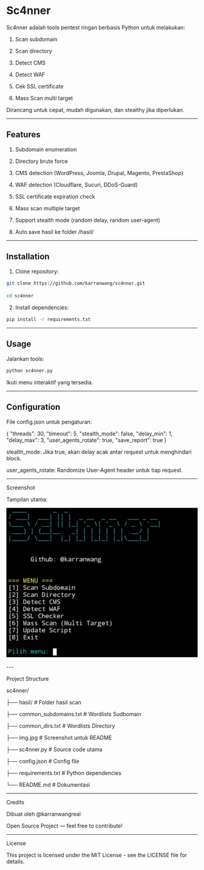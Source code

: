 # Sc4nner

Sc4nner adalah tools pentest ringan berbasis Python untuk melakukan:

1. Scan subdomain

2. Scan directory

3. Detect CMS

4. Detect WAF

5. Cek SSL certificate

6. Mass Scan multi target


Dirancang untuk cepat, mudah digunakan, dan stealthy jika diperlukan.


---

## Features

1. Subdomain enumeration

2. Directory brute force

3. CMS detection (WordPress, Joomla, Drupal, Magento, PrestaShop)

4. WAF detection (Cloudflare, Sucuri, DDoS-Guard)

5. SSL certificate expiration check

6. Mass scan multiple target

7. Support stealth mode (random delay, random user-agent)

8. Auto save hasil ke folder /hasil/



---

## Installation

1. Clone repository:

```bash
git clone https://github.com/karranwang/sc4nner.git

cd sc4nner
```

2. Install dependencies:

```bash
pip install -r requirements.txt
```

---

## Usage

Jalankan tools:

```bash
python sc4nner.py
```

Ikuti menu interaktif yang tersedia.


---

## Configuration

File config.json untuk pengaturan:

{
  "threads": 30,
  "timeout": 5,
  "stealth_mode": false,
  "delay_min": 1,
  "delay_max": 3,
  "user_agents_rotate": true,
  "save_report": true
}

stealth_mode: Jika true, akan delay acak antar request untuk menghindari block.

user_agents_rotate: Randomize User-Agent header untuk tiap request.



---

Screenshot

Tampilan utama:

<p align="center">
  <img src="img.jpg" alt="Sc4nner Screenshot" width="700"/>
</p>
---

Project Structure

sc4nner/

├── hasil/                  # Folder hasil scan

├── common_subdomains.txt        # Wordlists Sudbomain

├── common_dirs.txt              # Wordlists Directory


├── img.jpg                 # Screenshot untuk README

├── sc4nner.py              # Source code utama

├── config.json             # Config file

├── requirements.txt        # Python dependencies

└── README.md               # Dokumentasi


---

Credits

Dibuat oleh @karranwangreal

Open Source Project — feel free to contribute!



---

License

This project is licensed under the MIT License - see the LICENSE file for details.
